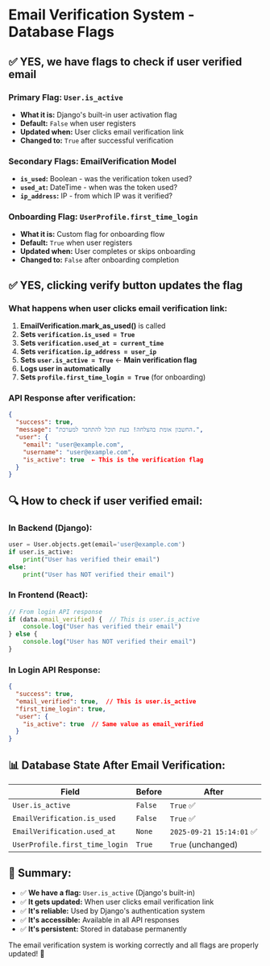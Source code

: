 # Email Verification System - Database Flags

## ✅ **YES, we have flags to check if user verified email**

### **Primary Flag: `User.is_active`**
- **What it is:** Django's built-in user activation flag
- **Default:** `False` when user registers
- **Updated when:** User clicks email verification link
- **Changed to:** `True` after successful verification

### **Secondary Flags: EmailVerification Model**
- **`is_used`:** Boolean - was the verification token used?
- **`used_at`:** DateTime - when was the token used?
- **`ip_address`:** IP - from which IP was it verified?

### **Onboarding Flag: `UserProfile.first_time_login`**
- **What it is:** Custom flag for onboarding flow
- **Default:** `True` when user registers
- **Updated when:** User completes or skips onboarding
- **Changed to:** `False` after onboarding completion

## ✅ **YES, clicking verify button updates the flag**

### **What happens when user clicks email verification link:**

1. **EmailVerification.mark_as_used()** is called
2. **Sets `verification.is_used = True`**
3. **Sets `verification.used_at = current_time`**
4. **Sets `verification.ip_address = user_ip`**
5. **Sets `user.is_active = True`** ← **Main verification flag**
6. **Logs user in automatically**
7. **Sets `profile.first_time_login = True`** (for onboarding)

### **API Response after verification:**
```json
{
  "success": true,
  "message": "החשבון אומת בהצלחה! כעת תוכל להתחבר למערכת.",
  "user": {
    "email": "user@example.com",
    "username": "user@example.com",
    "is_active": true  ← This is the verification flag
  }
}
```

## 🔍 **How to check if user verified email:**

### **In Backend (Django):**
```python
user = User.objects.get(email='user@example.com')
if user.is_active:
    print("User has verified their email")
else:
    print("User has NOT verified their email")
```

### **In Frontend (React):**
```javascript
// From login API response
if (data.email_verified) {  // This is user.is_active
    console.log("User has verified their email")
} else {
    console.log("User has NOT verified their email")
}
```

### **In Login API Response:**
```json
{
  "success": true,
  "email_verified": true,  // This is user.is_active
  "first_time_login": true,
  "user": {
    "is_active": true  // Same value as email_verified
  }
}
```

## 📊 **Database State After Email Verification:**

| Field | Before | After |
|-------|--------|-------|
| `User.is_active` | `False` | `True` ✅ |
| `EmailVerification.is_used` | `False` | `True` ✅ |
| `EmailVerification.used_at` | `None` | `2025-09-21 15:14:01` ✅ |
| `UserProfile.first_time_login` | `True` | `True` (unchanged) |

## 🎯 **Summary:**

- ✅ **We have a flag:** `User.is_active` (Django's built-in)
- ✅ **It gets updated:** When user clicks email verification link
- ✅ **It's reliable:** Used by Django's authentication system
- ✅ **It's accessible:** Available in all API responses
- ✅ **It's persistent:** Stored in database permanently

The email verification system is working correctly and all flags are properly updated! 🎉
